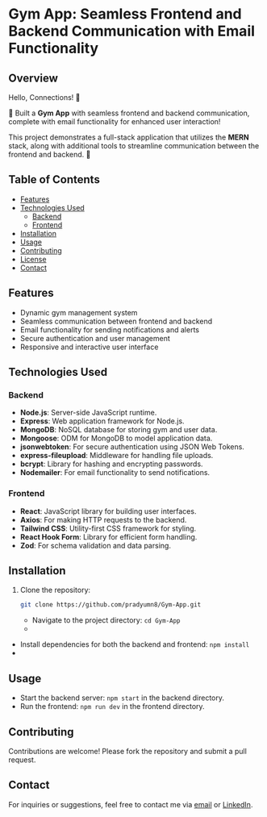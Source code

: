 # Gym App: Seamless Frontend and Backend Communication with Email Functionality

## Overview
Hello, Connections! 📢

🎯 Built a **Gym App** with seamless frontend and backend communication, complete with email functionality for enhanced user interaction!

This project demonstrates a full-stack application that utilizes the **MERN** stack, along with additional tools to streamline communication between the frontend and backend. 🚀

## Table of Contents
- [Features](#features)
- [Technologies Used](#technologies-used)
  - [Backend](#backend)
  - [Frontend](#frontend)
- [Installation](#installation)
- [Usage](#usage)
- [Contributing](#contributing)
- [License](#license)
- [Contact](#contact)

## Features
- Dynamic gym management system
- Seamless communication between frontend and backend
- Email functionality for sending notifications and alerts
- Secure authentication and user management
- Responsive and interactive user interface

## Technologies Used

### Backend
- **Node.js**: Server-side JavaScript runtime.
- **Express**: Web application framework for Node.js.
- **MongoDB**: NoSQL database for storing gym and user data.
- **Mongoose**: ODM for MongoDB to model application data.
- **jsonwebtoken**: For secure authentication using JSON Web Tokens.
- **express-fileupload**: Middleware for handling file uploads.
- **bcrypt**: Library for hashing and encrypting passwords.
- **Nodemailer**: For email functionality to send notifications.

### Frontend
- **React**: JavaScript library for building user interfaces.
- **Axios**: For making HTTP requests to the backend.
- **Tailwind CSS**: Utility-first CSS framework for styling.
- **React Hook Form**: Library for efficient form handling.
- **Zod**: For schema validation and data parsing.

## Installation

1. Clone the repository:  
   ```bash
   git clone https://github.com/pradyumn8/Gym-App.git
   ```
   - Navigate to the project directory: `cd Gym-App`
   - 
- Install dependencies for both the backend and frontend: `npm install`
- 
## Usage

- Start the backend server: `npm start` in the backend directory.
- Run the frontend: `npm run dev` in the frontend directory.

## Contributing

Contributions are welcome! Please fork the repository and submit a pull request.

## Contact

For inquiries or suggestions, feel free to contact me via [email](mailto:pradyumnv8@gmail.com) or [LinkedIn](https://www.linkedin.com/in/pradyumna-web-developer/).

